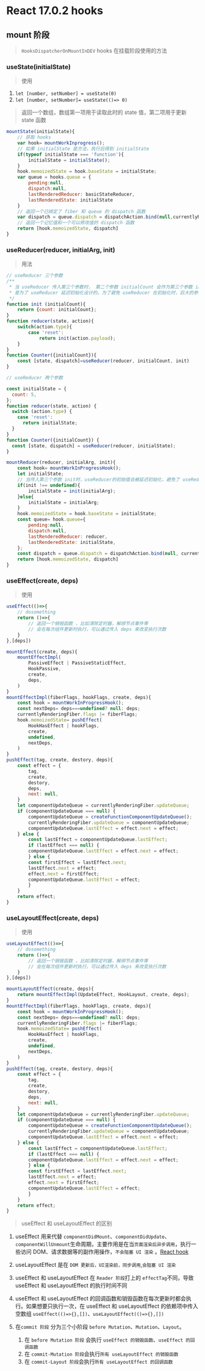 # React 17.0.2 hooks

## mount 阶段

> `HooksDispatcherOnMountInDEV` hooks 在挂载阶段使用的方法

### useState(initialState) 

> 使用

   1. `let [number, setNumber] = useState(0)`
   2. `let [number, setNumber]= useState(()=> 0)`

> 返回一个数组，数组第一项用于读取此时的 state 值，第二项用于更新 state 函数

```js
mountState(initialState){
    // 获取 hooks
    var hook= mountWorkInprogress();
    // 如果 initialState 是方法，执行后得到 initialState
    if(typeof initialState === 'function'){
        initialState = initialState();
    }
    hook.memoizedState = hook.baseState = initialState;
    var queue = hooks.queue = {
        pending:null,
        dispatch:null,
        lastRenderedReducer: basicStateReducer,
        lastRenderedState: initialState
    }
    // 返回一个已绑定了 fiber 和 queue 的 dispatch 函数
    var dispatch = queue.dispatch = dispatchAction.bind(null,currentlyRenderingFiber, queue);
    // 返回一个记忆值和一个可以修改值的 dispatch 函数
    return [hook.memoizedState, dispatch]
}
```

### useReducer(reducer, initialArg, init)

> 用法

```js
// useReducer 三个参数
/**
 * 当 useReducer 传入第三个参数时， 第二个参数 initialCount 会作为第三个参数 init 函数的参数
 * 是为了 useReducer 延迟初始化设计的。为了避免 useReducer 在初始化时，巨大的参数带来影响
 */
function init (initialCount){
    return {count: initialCount};
}
function reducer(state, action){
    switch(action.type){
        case 'reset':
            return init(action.payload);
    }
}
function Counter({initialCount}){
    const [state, dispatch]=useReducer(reducer, initialCount, init)
}
```

```js
// useReducer 两个参数

const initialState = {
  count: 5,
};
function reducer(state, action) {
  switch (action.type) {
    case 'reset':
      return initialState;
  }
}
function Counter({initialCount}) {
  const [state, dispatch] = useReducer(reducer, initialState);
}
```

```js
mountReducer(reducer, initialArg, init){
    const hook= mountWorkInProgressHook();
    let initialState;
    // 当传入第三个参数 init时，useReducer的初始值会被延迟初始化，避免了 useReducer 在初始化之前巨大的初始值带来的影响
    if(init !== undefined){
        initialState = init(initialArg);
    }else{
        initialState = initialArg;
    }
    hook.memoizedState = hook.baseState = initialState;
    const queue= hook.queue={
        pending:null,
        dispatch:null,
        lastRenderedReducer: reducer,
        lastRenderedState: initialState,
    };
    const dispatch = queue.dispatch = dispatchAction.bind(null, currentlyRenderingFiber, queue);
    return [hook.memoizedState, dispatch]
}
```

### useEffect(create, deps)

> 使用

```js
useEffect(()=>{
    // dosomething
    return ()=>{
        // 返回一个销毁函数 ，比如清除定时器，解绑节点事件等
        // 会在每次组件更新时执行，可以通过传入 deps 来改变执行次数
    }
},[deps])
```

```js
mountEffect(create, deps){
    mountEffectImpl(
        PassiveEffect | PassiveStaticEffect,
        HookPassive,
        create,
        deps,
    )
}
mountEffectImpl(fiberFlags, hookFlags, create, deps){
    const hook = mountWorkInProgressHook();
    const nextDeps= deps===undefined? null: deps;
    currentlyRenderingFiber.flags |= fiberFlags;
    hook.memoizedState= pushEffect(
        HookHasEffect | hookFlags,
        create,
        undefined,
        nextDeps,
    )
}
pushEffect(tag, create, destory, deps){
    const effect = {
        tag,
        create,
        destory,
        deps,
        next: null,
    }
    let componentUpdateQueue = currentlyRenderingFiber.updateQueue;
    if (componentUpdateQueue === null) {
        componentUpdateQueue = createFunctionComponentUpdateQueue();
        currentlyRenderingFiber.updateQueue = componentUpdateQueue;
        componentUpdateQueue.lastEffect = effect.next = effect;
    } else {
        const lastEffect = componentUpdateQueue.lastEffect;
        if (lastEffect === null) {
        componentUpdateQueue.lastEffect = effect.next = effect;
        } else {
        const firstEffect = lastEffect.next;
        lastEffect.next = effect;
        effect.next = firstEffect;
        componentUpdateQueue.lastEffect = effect;
        }
    }
    return effect;
}
```


### useLayoutEffect(create, deps)

> 使用

```js
useLayoutEffect(()=>{
    // dosomething
    return ()=>{
        // 返回一个销毁函数 ，比如清除定时器，解绑节点事件等
        // 会在每次组件更新时执行，可以通过传入 deps 来改变执行次数
    }
},[deps])
```

```js
mountLayoutEffect(create, deps){
    return mountEffectImpl(UpdateEffect, HookLayout, create, deps);
}
mountEffectImpl(fiberFlags, hookFlags, create, deps){
    const hook = mountWorkInProgressHook();
    const nextDeps= deps===undefined? null: deps;
    currentlyRenderingFiber.flags |= fiberFlags;
    hook.memoizedState= pushEffect(
        HookHasEffect | hookFlags,
        create,
        undefined,
        nextDeps,
    )
}
pushEffect(tag, create, destory, deps){
    const effect = {
        tag,
        create,
        destory,
        deps,
        next: null,
    }
    let componentUpdateQueue = currentlyRenderingFiber.updateQueue;
    if (componentUpdateQueue === null) {
        componentUpdateQueue = createFunctionComponentUpdateQueue();
        currentlyRenderingFiber.updateQueue = componentUpdateQueue;
        componentUpdateQueue.lastEffect = effect.next = effect;
    } else {
        const lastEffect = componentUpdateQueue.lastEffect;
        if (lastEffect === null) {
        componentUpdateQueue.lastEffect = effect.next = effect;
        } else {
        const firstEffect = lastEffect.next;
        lastEffect.next = effect;
        effect.next = firstEffect;
        componentUpdateQueue.lastEffect = effect;
        }
    }
    return effect;
}
```

> useEffect 和 useLayoutEffect 的区别

   1. useEffect 用来代替 `componentDidMount`、`componentDidUpdate`、`componentWillUnmount`生命周期，主要作用是在当`页面渲染后异步调用`，执行一些访问 DOM、请求数据等的副作用操作，`不会阻塞 UI 渲染` 。[React hook](https://zh-hans.reactjs.org/docs/hooks-faq.html#is-it-safe-to-omit-functions-from-the-list-of-dependencies)
   2. useLayoutEffect 是在 `DOM 更新后，UI渲染前，同步调用`,`会阻塞 UI 渲染`
   3. useEffect 和 useLayoutEffect 在 `Reader 阶段`打上的 `effectTag`不同，导致 useEffect 和 useLayoutEffect 的执行时间不同
   4. useEffect 和 useLayoutEffect 的回调函数和销毁函数在每次更新时都会执行。如果想要只执行一次，在 useEffect 和 useLayoutEffect 的依赖项中传入空数组 `useEffect(()=>{},[])`、`useLayoutEffect(()=>{},[])`
   4. 在`commit 阶段` 分为三个小阶段 `before Mutation`、`Mutation`、`Layout`。
        
        1. 在 `before Mutation 阶段` 会执行 `useEffect 的销毁函数`、`useEffect 的回调函数`
        2. 在 `commit-Mutation 阶段`会执行`所有 useLayoutEffect 的销毁函数`
        3. 在 `commit-Layout 阶段`会执行`所有 useLayoutEffect 的回调函数`